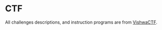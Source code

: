 # CTF

All challenges descriptions, and instruction programs are from [VishwaCTF](https://vishwactf.com/).
